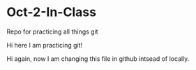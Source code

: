 # Oct-2-In-Class
Repo for practicing all things git 

Hi here I am practicing git!

Hi again, now I am changing this file in github intsead of locally.
